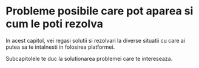 # Probleme posibile care pot aparea si cum le poti rezolva

 

In acest capitol, vei regasi solutii si rezolvari la diverse situatii cu care ai putea sa te intalnesti in folosirea platformei.

Subcapitolele te duc la solutionarea problemei care te intereseaza.

